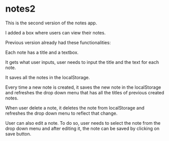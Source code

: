 # notes2

This is the second version of the notes app.

I added a box where users can view their notes.

Previous version already had these functionalities:

Each note has a title and a textbox.

It gets what user inputs, user needs to input the title and the text for each note.

It saves all the notes in the localStorage.

Every time a new note is created, it saves the new note in the localStorage and refreshes the drop down menu
that has all the titles of previous created notes.

When user delete a note, it deletes the note from localStorage and refreshes the drop down menu to reflect that change.

User can also edit a note. To do so, user needs to select the note from the drop down menu and after editing it,
the note can be saved by clicking on save button.
